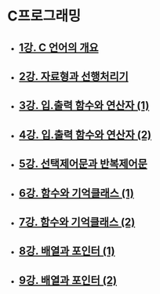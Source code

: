 # C프로그래밍

- ## [1강. C 언어의 개요](./chapter1.md)

- ## [2강. 자료형과 선행처리기](./chapter2.md)

- ## [3강. 입.출력 함수와 연산자 (1)](./chapter3.md)

- ## [4강. 입.출력 함수와 연산자 (2)](./chapter4.md)

- ## [5강. 선택제어문과 반복제어문](./chapter5.md)

- ## [6강. 함수와 기억클래스 (1)](./chapter6.md)

- ## [7강. 함수와 기억클래스 (2)](./chapter7.md)

- ## [8강. 배열과 포인터 (1)](./chapter8.md)

- ## [9강. 배열과 포인터 (2)](./chapter9.md)
